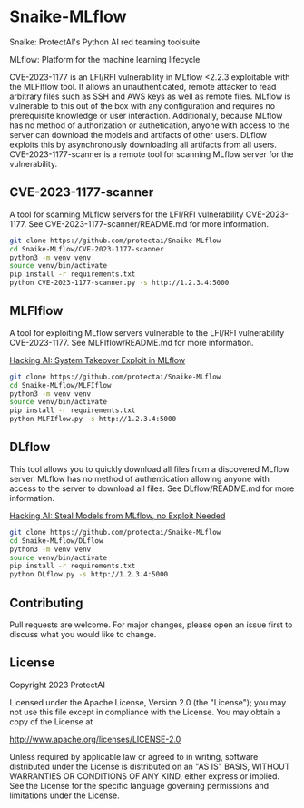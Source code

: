 # Snaike-MLflow

Snaike: ProtectAI's Python AI red teaming toolsuite

MLflow: Platform for the machine learning lifecycle

CVE-2023-1177 is an LFI/RFI vulnerability in MLflow <2.2.3 exploitable with the MLFIflow tool. It allows an unauthenticated, remote attacker to read arbitrary files such as SSH and AWS keys as well as remote files. MLflow is vulnerable to this out of the box with any configuration and requires no prerequisite knowledge or user interaction. Additionally, because MLflow has no method of authorization or authetication, anyone with access to the server can download the models and artifacts of other users. DLflow exploits this by asynchronously downloading all artifacts from all users. CVE-2023-1177-scanner is a remote tool for scanning MLflow server for the vulnerability.

## CVE-2023-1177-scanner
A tool for scanning MLflow servers for the LFI/RFI vulnerability CVE-2023-1177. 
See CVE-2023-1177-scanner/README.md for more information.

```bash
git clone https://github.com/protectai/Snaike-MLflow
cd Snaike-MLflow/CVE-2023-1177-scanner
python3 -m venv venv
source venv/bin/activate
pip install -r requirements.txt
python CVE-2023-1177-scanner.py -s http://1.2.3.4:5000
```

## MLFIflow
A tool for exploiting MLflow servers vulnerable to the LFI/RFI vulnerability CVE-2023-1177. 
See MLFIflow/README.md for more information.

[Hacking AI: System Takeover Exploit in MLflow](https://protectai.com/blog/hacking-ai-system-takeover-exploit-in-mlflow)

```bash
git clone https://github.com/protectai/Snaike-MLflow
cd Snaike-MLflow/MLFIflow
python3 -m venv venv
source venv/bin/activate
pip install -r requirements.txt
python MLFIflow.py -s http://1.2.3.4:5000
```

## DLflow
This tool allows you to quickly download all files from a discovered MLflow server. MLflow has no method of authentication allowing anyone with access to the server to download all files.
See DLflow/README.md for more information.

[Hacking AI: Steal Models from MLflow, no Exploit Needed](https://protectai.com/blog/hacking-ai-download-models-from-mlflow)

```bash
git clone https://github.com/protectai/Snaike-MLflow
cd Snaike-MLflow/DLflow
python3 -m venv venv
source venv/bin/activate
pip install -r requirements.txt
python DLflow.py -s http://1.2.3.4:5000
```

## Contributing

Pull requests are welcome. For major changes, please open an issue first
to discuss what you would like to change.

## License

Copyright 2023 ProtectAI

Licensed under the Apache License, Version 2.0 (the "License");
you may not use this file except in compliance with the License.
You may obtain a copy of the License at

   http://www.apache.org/licenses/LICENSE-2.0

Unless required by applicable law or agreed to in writing, software
distributed under the License is distributed on an "AS IS" BASIS,
WITHOUT WARRANTIES OR CONDITIONS OF ANY KIND, either express or implied.
See the License for the specific language governing permissions and
limitations under the License.

